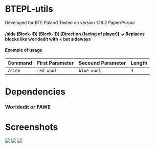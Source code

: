 # BTEPL-utils
Developed for BTE Poland
Tested on version 1.18.2 Paper/Purpur

#### /side [Block-ID] [Block-ID] [Direction (facing of player)] -> Replaces blocks like worldedit with < but sideways

#### Example of usage
| Command                | First Parameter | Secound Parameter     | Length                |
| :--------       | :--------       | :-------              | :---------------------|
| `/side` | `red_wool` | `blue_wool` | `4` |

# Dependencies
### Worldedit or FAWE

# Screenshots
<p>
  <img src="https://i.postimg.cc/0Q850Kjy/2025-01-05-05-29-47.png">
  <img src="https://i.postimg.cc/RVrSgYNY/Screenshot-2025-01-05-053044.png">
  <img src="https://i.postimg.cc/MG0KBmWL/2025-01-05-05-30-09.png">
</p>

